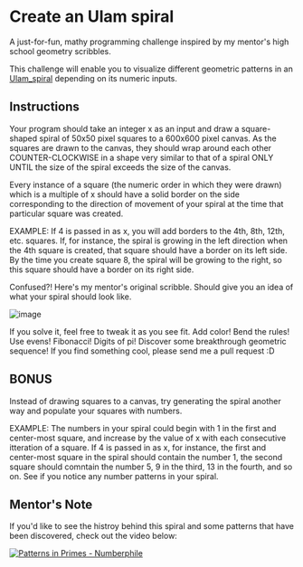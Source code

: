 # Create an Ulam spiral

A just-for-fun, mathy programming challenge inspired by my mentor's high school geometry scribbles. 

This challenge will enable you to visualize different geometric patterns in an [Ulam_spiral](https://en.wikipedia.org/wiki/Ulam_spiral) depending on its numeric inputs.

## Instructions

Your program should take an integer x as an input and draw a square-shaped spiral of 50x50 pixel squares to a 600x600 pixel canvas. As the squares are drawn to the canvas, they should wrap around each other COUNTER-CLOCKWISE in a shape very similar to that of a spiral ONLY UNTIL the size of the spiral exceeds the size of the canvas.

Every instance of a square (the numeric order in which they were drawn) which is a multiple of x should have a solid border on the side corresponding to the direction of movement of your spiral at the time that particular square was created. 

EXAMPLE: If 4 is passed in as x, you will add borders to the 4th, 8th, 12th, etc. squares. If, for instance, the spiral is growing in the left direction when the 4th square is created, that square should have a border on its left side. By the time you create square 8, the spiral will be growing to the right, so this square should have a border on its right side.

Confused?! Here's my mentor's original scribble. Should give you an idea of what your spiral should look like.

![image](https://github.com/hunter-atk/number-spiral-geometry-challenge/blob/master/IMG_9240.jpg?raw=true)

If you solve it, feel free to tweak it as you see fit. Add color! Bend the rules! Use evens! Fibonacci! Digits of pi! Discover some breakthrough geometric sequence! If you find something cool, please send me a pull request :D

## BONUS

Instead of drawing squares to a canvas, try generating the spiral another way and populate your squares with numbers.

EXAMPLE: The numbers in your spiral could begin with 1 in the first and center-most square, and increase by the value of x with each consecutive itteration of a square. If 4 is passed in as x, for instance, the first and center-most square in the spiral should contain the number 1, the second square should comntain the number 5, 9 in the third, 13 in the fourth, and so on. See if you notice any number patterns in your spiral.

## Mentor's Note

If you'd like to see the histroy behind this spiral and some patterns that have been discovered, check out the video below:

[![Patterns in Primes - Numberphile](http://img.youtube.com/vi/iFuR97YcSLM/0.jpg)](http://www.youtube.com/watch?v=iFuR97YcSLM)

